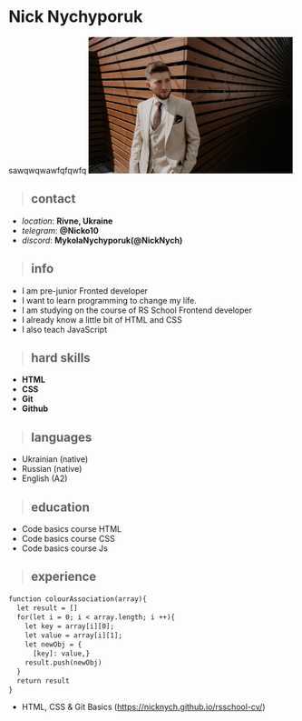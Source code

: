 # Nick Nychyporuk
sawqwqwawfqfqwfq
<img src="img/img.jpg" height="240">

> ## contact

* _location_: **Rivne, Ukraine**
* _telegram_: **@Nicko10**
* _discord_: **MykolaNychyporuk(@NickNych)**

> ## info
* I am pre-junior Fronted developer
* I want to learn programming to change my life.
* I am studying on the course of RS School Frontend developer
* I already know a little bit of HTML and CSS
* I also teach JavaScript

> ## hard skills

* **HTML**
* **CSS**
* **Git**
* **Github**

> ## languages

* Ukrainian (native)
* Russian (native)
* English (A2)
> ## education
* Code basics course HTML
* Code basics course CSS
* Code basics course Js
> ## experience

```
function colourAssociation(array){
  let result = []
  for(let i = 0; i < array.length; i ++){
    let key = array[i][0];
    let value = array[i][1];
    let newObj = {
      [key]: value,}
    result.push(newObj)
  }
  return result
}
```

* HTML, CSS & Git Basics (https://nicknych.github.io/rsschool-cv/)

